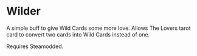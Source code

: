 # Wilder
A simple buff to give Wild Cards some more love. Allows The Lovers tarot card to convert two cards into Wild Cards instead of one. 

Requires Steamodded.